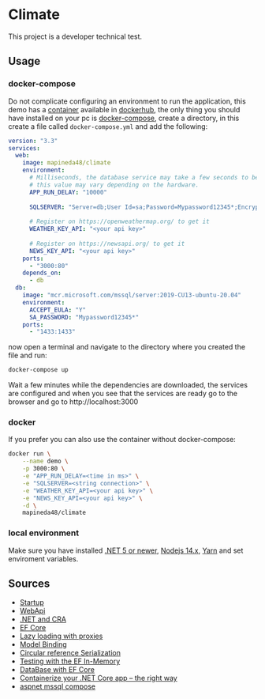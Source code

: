 # Climate

This project is a developer technical test.

## Usage

### docker-compose

Do not complicate configuring an environment to run the application, this demo has a [container](https://hub.docker.com/r/mapineda48/climate) available in [dockerhub](https://hub.docker.com/), the only thing you should have installed on your pc is [docker-compose](https://docs.docker.com/compose/), create a directory, in this create a file called `docker-compose.yml` and add the following:

```yml
version: "3.3"
services:
  web:
    image: mapineda48/climate
    environment:
      # Milliseconds, the database service may take a few seconds to be ready, 
      # this value may vary depending on the hardware.
      APP_RUN_DELAY: "10000"
      
      SQLSERVER: "Server=db;User Id=sa;Password=Mypassword12345*;Encrypt=false;Trusted_Connection=False;"
      
      # Register on https://openweathermap.org/ to get it
      WEATHER_KEY_API: "<your api key>"
      
      # Register on https://newsapi.org/ to get it
      NEWS_KEY_API: "<your api key>"
    ports:
      - "3000:80"
    depends_on:
      - db
  db:
    image: "mcr.microsoft.com/mssql/server:2019-CU13-ubuntu-20.04"
    environment:
      ACCEPT_EULA: "Y"
      SA_PASSWORD: "Mypassword12345*"
    ports:
      - "1433:1433"
```
now open a terminal and navigate to the directory where you created the file and run:

```sh
docker-compose up
```
Wait a few minutes while the dependencies are downloaded, the services are configured and when you see that the services are ready go to the browser and go to http://localhost:3000

### docker

If you prefer you can also use the container without docker-compose:

```sh
docker run \
    --name demo \
    -p 3000:80 \
    -e "APP_RUN_DELAY=<time in ms>" \
    -e "SQLSERVER=<string connection>" \
    -e "WEATHER_KEY_API=<your api key>" \
    -e "NEWS_KEY_API=<your api key>" \
    -d \
    mapineda48/climate
```
### local environment

Make sure you have installed [.NET 5 or newer](https://get.dot.net), [Nodejs 14.x](https://nodejs.org/es/), [Yarn](https://yarnpkg.com/) and set enviroment variables.

## Sources

- [Startup](https://docs.microsoft.com/en-us/aspnet/core/fundamentals/startup?view=aspnetcore-5.0)
- [WebApi](https://docs.microsoft.com/en-us/aspnet/core/tutorials/first-web-api?view=aspnetcore-5.0&tabs=visual-studio-code)
- [.NET and CRA](https://docs.microsoft.com/en-us/aspnet/core/client-side/spa/react?view=aspnetcore-5.0&tabs=visual-studio)
- [EF Core](https://docs.microsoft.com/en-us/ef/core/)
- [Lazy loading with proxies](https://docs.microsoft.com/en-us/ef/core/querying/related-data/lazy)
- [Model Binding](https://docs.microsoft.com/en-us/aspnet/core/mvc/models/model-binding?view=aspnetcore-5.0)
- [Circular reference Serialization](https://docs.microsoft.com/en-us/ef/core/querying/related-data/serialization)
- [Testing with the EF In-Memory](https://docs.microsoft.com/en-us/ef/core/testing/in-memory)
- [DataBase with EF Core](http://www.binaryintellect.net/articles/87446533-54b3-41ad-bea9-994091686a55.aspx)
- [Containerize your .NET Core app – the right way](https://medium.com/01001101/containerize-your-net-core-app-the-right-way-35c267224a8d)
- [aspnet mssql compose](https://docs.docker.com/samples/aspnet-mssql-compose/)